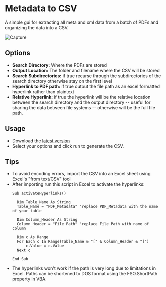 # Metadata to CSV
A simple gui for extracting all meta and xml data from a batch of PDFs and organizing the data into a CSV.

![Capture](https://user-images.githubusercontent.com/108289013/184893025-ce1a4f9e-1c95-4b31-9d29-d3fc633a5022.PNG)

## Options ##
* **Search Directory:** Where the PDFs are stored
* **Output Location:** The folder and filename where the CSV will be stored
* **Search Subdirectories:** if true recurse through the subdirectories of the search directory otherwise stay on the first level
* **Hyperlink to PDF path:** if true output the file path as an excel formatted hyperlink rather than plaintext
* **Relative Hyperlink:** if true the hyperlink will be the relative location between the search directory and the output directory -- useful for sharing the data between file systems -- otherwise will be the full file path. 

## Usage ##
* Download the [latest version](https://github.com/henrystern/Metadata-Extractor/releases/latest "releases")
* Select your options and click run to generate the CSV.

## Tips ##
* To avoid encoding errors, import the CSV into an Excel sheet using Excel's "from text/CSV" tool
* After importing run this script in Excel to activate the hyperlinks:
  ```VBA
  Sub activateHyperlinks()
    
    Dim Table_Name As String
    Table_Name = "PDF_Metadata" 'replace PDF_Metadata with the name of your table
    
    Dim Column_Header As String
    Column_Header = "File Path" 'replace File Path with name of column
    
    Dim c As Range
    For Each c In Range(Table_Name & "[" & Column_Header & "]")
        c.Value = c.Value
    Next c

  End Sub
  ```
 * The hyperlinks won't work if the path is very long due to limitations in Excel. Paths can be shortened to DOS format using the FSO.ShortPath property in VBA.
